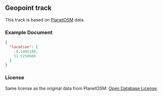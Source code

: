 ## Geopoint track

This track is based on [PlanetOSM](http://wiki.openstreetmap.org/wiki/Planet.osm) data. 

### Example Document

```json
{
  "location": [
    -0.1485188,
    51.5250666
  ]
}
```

### License

Same license as the original data from PlanetOSM: [Open Database License](http://wiki.openstreetmap.org/wiki/Open_Database_License).
